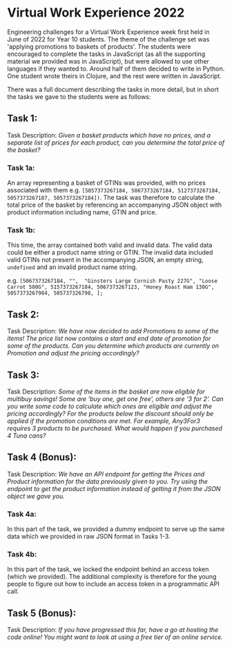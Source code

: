 # Virtual Work Experience 2022

Engineering challenges for a Virtual Work Experience week first held in June of 2022 for Year 10 students. The theme of the challenge set was 'applying promotions to baskets of products'. The students were encouraged to complete the tasks in JavaScript (as all the supporting material we provided was in JavaScript), but were allowed to use other languages if they wanted to. Around half of them decided to write in Python. One student wrote theirs in Clojure, and the rest were written in JavaScript.

There was a full document describing the tasks in more detail, but in short the tasks we gave to the students were as follows:

## Task 1:

Task Description: _Given a basket products which have no prices, and a separate list of prices for each product, can you determine the total price of the basket?_

### Task 1a:

An array representing a basket of GTINs was provided, with no prices associated with them e.g. `[5057373267184, 5067373267184, 5127373267184, 5057373267187, 5057373267184])`. The task was therefore to calculate the total price of the basket by referencing an accompanying JSON object with product information including name, GTIN and price.

### Task 1b:

This time, the array contained both valid and invalid data. The valid data could be either a product name string or GTIN. The invalid data included valid GTINs not present in the accompanying JSON, an empty string, `undefined` and an invalid product name string.

e.g. `[5067373267184, "",  "Ginsters Large Cornish Pasty 227G", "Loose Carrot 500G", 5157373267184, 5067373267123, "Honey Roast Ham 130G", 5057373267984, 505737326798, ];`

## Task 2:

Task Description: _We have now decided to add Promotions to some of the items! The price list now contains a start and end date of promotion for some of the products. Can you determine which products are currently on Promotion and adjust the pricing accordingly?_

## Task 3:

Task Description: _Some of the items in the basket are now eligible for multibuy savings! Some are ‘buy one, get one free’, others are ‘3 for 2’. Can you write some code to calculate which ones are eligible and adjust the pricing accordingly? For the products below the discount should only be applied if the promotion conditions are met. For example, Any3For3 requires 3 products to be purchased. What would happen if you purchased 4 Tuna cans?_

## Task 4 (Bonus):

Task Description: _We have an API endpoint for getting the Prices and Product information for the data previously given to you. Try using the endpoint to get the product information instead of getting it from the JSON object we gave you._

### Task 4a:

In this part of the task, we provided a dummy endpoint to serve up the same data which we provided in raw JSON format in Tasks 1-3.

### Task 4b:

In this part of the task, we locked the endpoint behind an access token (which we provided). The additional complexity is therefore for the young people to figure out how to include an access token in a programmatic API call.

## Task 5 (Bonus):

Task Description: _If you have progressed this far, have a go at hosting the code online! You might want to look at using a free tier of an online service._
